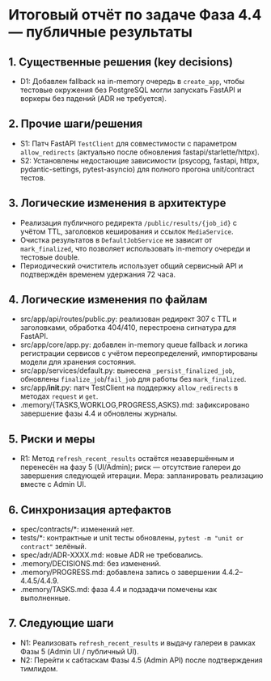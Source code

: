 # Итоговый отчёт по задаче Фаза 4.4 — публичные результаты

## 1. Существенные решения (key decisions)
- D1: Добавлен fallback на in-memory очередь в `create_app`, чтобы тестовые окружения без PostgreSQL могли запускать FastAPI и воркеры без падений (ADR не требуется).

## 2. Прочие шаги/решения
- S1: Патч FastAPI `TestClient` для совместимости с параметром `allow_redirects` (актуально после обновления fastapi/starlette/httpx).
- S2: Установлены недостающие зависимости (psycopg, fastapi, httpx, pydantic-settings, pytest-asyncio) для полного прогона unit/contract тестов.

## 3. Логические изменения в архитектуре
- Реализация публичного редиректа `/public/results/{job_id}` с учётом TTL, заголовков кеширования и ссылок `MediaService`.
- Очистка результатов в `DefaultJobService` не зависит от `mark_finalized`, что позволяет использовать in-memory очереди и тестовые double.
- Периодический очиститель использует общий сервисный API и подтверждён временем удержания 72 часа.

## 4. Логические изменения по файлам
- src/app/api/routes/public.py: реализован редирект 307 с TTL и заголовками, обработка 404/410, перестроена сигнатура для FastAPI.
- src/app/core/app.py: добавлен in-memory queue fallback и логика регистрации сервисов с учётом переопределений, импортированы модели для хранения состояния.
- src/app/services/default.py: вынесена `_persist_finalized_job`, обновлены `finalize_job`/`fail_job` для работы без `mark_finalized`.
- src/app/__init__.py: патч TestClient на поддержку `allow_redirects` в методах `request` и `get`.
- .memory/{TASKS,WORKLOG,PROGRESS,ASKS}.md: зафиксировано завершение фазы 4.4 и обновлены журналы.

## 5. Риски и меры
- R1: Метод `refresh_recent_results` остаётся незавершённым и перенесён на фазу 5 (UI/Admin); риск — отсутствие галереи до завершения следующей итерации. Мера: запланировать реализацию вместе с Admin UI.

## 6. Синхронизация артефактов
- spec/contracts/*: изменений нет.
- tests/*: контрактные и unit тесты обновлены, `pytest -m "unit or contract"` зелёный.
- spec/adr/ADR-XXXX.md: новые ADR не требовались.
- .memory/DECISIONS.md: без изменений.
- .memory/PROGRESS.md: добавлена запись о завершении 4.4.2–4.4.5/4.4.9.
- .memory/TASKS.md: фаза 4.4 и подзадачи помечены как выполненные.

## 7. Следующие шаги
- N1: Реализовать `refresh_recent_results` и выдачу галереи в рамках Фазы 5 (Admin UI / публичный UI).
- N2: Перейти к сабтаскам Фазы 4.5 (Admin API) после подтверждения тимлидом.
